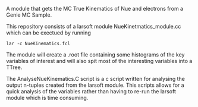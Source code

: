 A module that gets the MC True Kinematics of Nue and electrons from a Genie MC Sample.

This repository consists of a larsoft module NueKinetmatics_module.cc which can be exectued by running  

`lar -c NueKinematics.fcl`

The module will create a .root file containing some histograms of the key variables of interest and will also spit most of the interesting variables into a TTree. 

The AnalyseNueKinematics.C script is a c script written for analysing the output n-tuples created from the larsoft module. This scripts allows for a quick analysis of the variables rather than having to re-run the larsoft module which is time consuming. 
